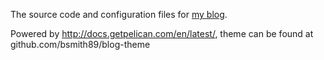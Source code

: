 The source code and configuration files for [my blog](http://blog.byronjsmith.com).

Powered by http://docs.getpelican.com/en/latest/,
theme can be found at github.com/bsmith89/blog-theme
